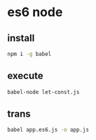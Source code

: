 # es6 node

## install
```bash
npm i -g babel
```

## execute
```bash
babel-node let-const.js
```

## trans
```bash
babel app.es6.js -o app.js
```
